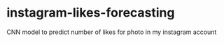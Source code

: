 # instagram-likes-forecasting
CNN model to predict number of likes for photo in my instagram account
